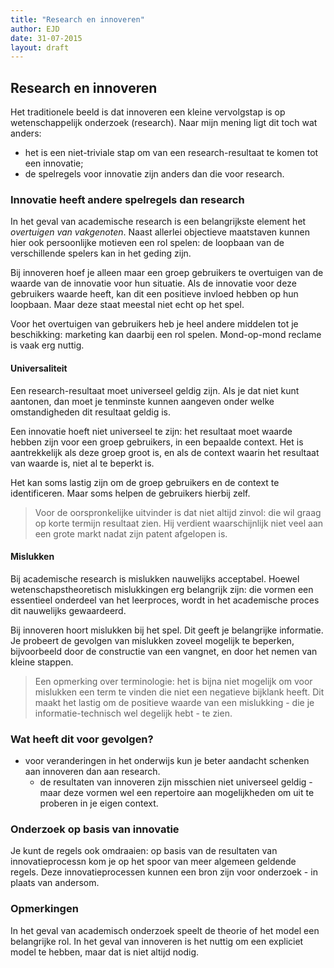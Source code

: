 ```yaml
---
title: "Research en innoveren"
author: EJD
date: 31-07-2015
layout: draft
---
```


## Research en innoveren

Het traditionele beeld is dat innoveren een kleine vervolgstap is op wetenschappelijk onderzoek (research). Naar mijn mening ligt dit toch wat anders:

* het is een niet-triviale stap om van een research-resultaat te komen tot een innovatie;
* de spelregels voor innovatie zijn anders dan die voor research.

### Innovatie heeft andere spelregels dan research

In het geval van academische research is een belangrijkste element het *overtuigen van vakgenoten*. Naast allerlei objectieve maatstaven kunnen hier ook persoonlijke motieven een rol spelen: de loopbaan van de verschillende spelers kan in het geding zijn.

Bij innoveren hoef je alleen maar een groep gebruikers te overtuigen van de waarde van de innovatie voor hun situatie. Als de innovatie voor deze gebruikers waarde heeft, kan dit een positieve invloed hebben op hun loopbaan. Maar deze staat meestal niet echt op het spel. 

Voor het overtuigen van gebruikers heb je heel andere middelen tot je beschikking: marketing kan daarbij een rol spelen. Mond-op-mond reclame is vaak erg nuttig.

#### Universaliteit

Een research-resultaat moet universeel geldig zijn. Als je dat niet kunt aantonen, dan moet je tenminste kunnen aangeven onder welke omstandigheden dit resultaat geldig is.

Een innovatie hoeft niet universeel te zijn: het resultaat moet waarde hebben zijn voor een groep gebruikers, in een bepaalde context. Het is aantrekkelijk als deze groep groot is, en als de context waarin het resultaat van waarde is, niet al te beperkt is.

Het kan soms lastig zijn om de groep gebruikers en de context te identificeren. Maar soms helpen de gebruikers hierbij zelf.

> Voor de oorspronkelijke uitvinder is dat niet altijd zinvol: die wil graag op korte termijn resultaat zien. Hij verdient waarschijnlijk niet veel aan een grote markt nadat zijn patent afgelopen is.


#### Mislukken

Bij academische research is mislukken nauwelijks acceptabel. Hoewel wetenschapstheoretisch mislukkingen erg belangrijk zijn: die vormen een essentieel onderdeel van het leerproces, wordt in het academische proces dit nauwelijks gewaardeerd.

Bij innoveren hoort mislukken bij het spel. Dit geeft je belangrijke informatie. Je probeert de gevolgen van mislukken zoveel mogelijk te beperken, bijvoorbeeld door de constructie van een vangnet, en door het nemen van kleine stappen.

> Een opmerking over terminologie: het is bijna niet mogelijk om voor mislukken een term te vinden die niet een negatieve bijklank heeft. Dit maakt het lastig om de positieve waarde van een mislukking - die je informatie-technisch wel degelijk hebt - te zien.


### Wat heeft dit voor gevolgen?

* voor veranderingen in het onderwijs kun je beter aandacht schenken aan innoveren dan aan research.
    * de resultaten van innoveren zijn misschien niet universeel geldig - maar deze vormen wel  een repertoire aan mogelijkheden om uit te proberen in je eigen context. 

### Onderzoek op basis van innovatie

Je kunt de regels ook omdraaien: op basis van de resultaten van innovatieprocessn kom je op het spoor van meer algemeen geldende regels. Deze innovatieprocessen kunnen een bron zijn voor onderzoek - in plaats van andersom.

### Opmerkingen

In het geval van academisch onderzoek speelt de theorie of het model een belangrijke rol. In het geval van innoveren is het nuttig om een expliciet model te hebben, maar dat is niet altijd nodig.


